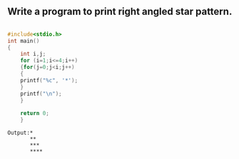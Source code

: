 ## Write a program to print right angled star pattern.
```C

#include<stdio.h>
int main()
{
	int i,j;
	for (i=1;i<=4;i++)
	{for(j=0;j<i;j++)
	{
	printf("%c", '*');
	}
	printf("\n");
	}
	
	return 0;
	}
  ```
  ```
  Output:*
         **
         ***
         ****
